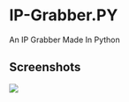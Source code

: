 # IP-Grabber.PY
An IP Grabber Made In Python

## Screenshots
<img src="https://github.com/MananaTheOne/IP-Grabber.PY/screenshots.png?raw=true">
